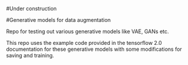 #Under construction 

#Generative models for data augmentation

Repo for testing out various generative models like VAE, GANs etc.

This repo uses the example code provided in the tensorflow 2.0 documentation for these generative models with some modifications for saving and training. 
